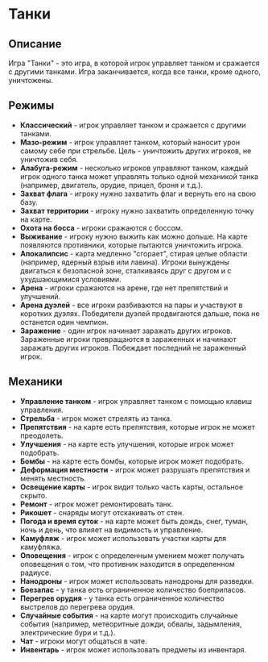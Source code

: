 # Танки

## Описание

Игра "Танки" - это игра, в которой игрок управляет танком и сражается с другими танками. Игра заканчивается, когда все
танки, кроме одного, уничтожены.

## Режимы

- **Классический** - игрок управляет танком и сражается с другими танками.
- **Мазо-режим** - игрок управляет танком, который наносит урон самому себе при стрельбе. Цель - уничтожить других
  игроков, не уничтожив себя.
- **Алабуга-режим** - несколько игроков управляют танком, каждый игрок одного танка может управлять только одной
  механикой танка (например, двигатель, орудие, прицел, броня и т.д.).
- **Захват флага** - игроку нужно захватить флаг и вернуть его на свою базу.
- **Захват территории** - игроку нужно захватить определенную точку на карте.
- **Охота на босса** - игроки сражаются с боссом.
- **Выживание** - игроку нужно выжить как можно дольше. На карте появляются противники, которые пытаются уничтожить
  игрока.
- **Апокалипсис** - карта медленно "сгорает", стирая целые области (например, ядерный взрыв или лавина). Игроки
  вынуждены двигаться к безопасной зоне, сталкиваясь друг с другом и с ухудшающимися условиями.
- **Арена** - игроки сражаются на арене, где нет препятствий и улучшений.
- **Арена дуэлей** - все игроки разбиваются на пары и участвуют в коротких дуэлях. Победители дуэлей продвигаются
  дальше, пока не останется один чемпион.
- **Заражение** - один игрок начинает заражать других игроков. Зараженные игроки превращаются в зараженных и начинают
  заражать других игроков. Побеждает последний не зараженный игрок.

## Механики

- **Управление танком** - игрок управляет танком с помощью клавиш управления.
- **Стрельба** - игрок может стрелять из танка.
- **Препятствия** - на карте есть препятствия, которые игрок не может преодолеть.
- **Улучшения** - на карте есть улучшения, которые игрок может подобрать.
- **Бомбы** - на карте есть бомбы, которые игрок может подобрать.
- **Деформация местности** - игрок может разрушать препятствия и менять местность.
- **Освещение карты** - игрок видит только часть карты, остальное скрыто.
- **Ремонт** - игрок может ремонтировать танк.
- **Рикошет** - снаряды могут отскакивать от стен.
- **Погода и время суток** - на карте может быть дождь, снег, туман, ночь и день, что влияет на видимость и управление.
- **Камуфляж** - игрок может использовать участки карты для камуфляжа.
- **Оповещения** - игрок с определенным умением может получать оповещения о том, что противник находится в определенном
  радиусе.
- **Нанодроны** - игрок может использовать нанодроны для разведки.
- **Боезапас** - у танка есть ограниченное количество боеприпасов.
- **Перегрев орудия** - у танка есть ограниченное количество выстрелов до перегрева орудия.
- **Случайные события** - на карте могут происходить случайные события (например, метеоритные дожди, обвалы, задымления,
  электрические бури и т.д.).
- **Чат** - игроки могут общаться в чате.
- **Инвентарь** - игрок может использовать предметы из инвентаря.
